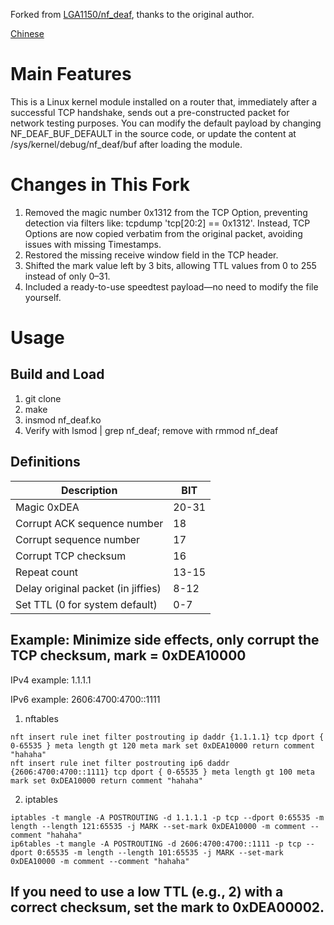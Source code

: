 Forked from [LGA1150/nf_deaf](https://github.com/LGA1150/nf_deaf), thanks to the original author.

[Chinese](./README.md)

# Main Features

This is a Linux kernel module installed on a router that, immediately after a successful TCP handshake, sends out a pre-constructed packet for network testing purposes. You can modify the default payload by changing NF_DEAF_BUF_DEFAULT in the source code, or update the content at /sys/kernel/debug/nf_deaf/buf after loading the module.


# Changes in This Fork

1. Removed the magic number 0x1312 from the TCP Option, preventing detection via filters like: tcpdump 'tcp\[20:2\] == 0x1312'. Instead, TCP Options are now copied verbatim from the original packet, avoiding issues with missing Timestamps.
2. Restored the missing receive window field in the TCP header.
3. Shifted the mark value left by 3 bits, allowing TTL values from 0 to 255 instead of only 0–31.
4. Included a ready-to-use speedtest payload—no need to modify the file yourself.

# Usage
## Build and Load
1. git clone
2. make
3. insmod nf_deaf.ko
4. Verify with lsmod | grep nf_deaf; remove with rmmod nf_deaf


## Definitions
|  Description   | BIT  |
|  ----  | ----  |
| Magic 0xDEA |20-31|
| Corrupt ACK sequence number |18|
| Corrupt sequence number |17|
| Corrupt TCP checksum |16|
| Repeat count |13-15|
| Delay original packet (in jiffies) |8-12|
| Set TTL (0 for system default) |0-7|

##  Example: Minimize side effects, only corrupt the TCP checksum, mark = 0xDEA10000

IPv4 example: 1.1.1.1

IPv6 example: 2606:4700:4700::1111

1. nftables
```
nft insert rule inet filter postrouting ip daddr {1.1.1.1} tcp dport { 0-65535 } meta length gt 120 meta mark set 0xDEA10000 return comment "hahaha"
nft insert rule inet filter postrouting ip6 daddr {2606:4700:4700::1111} tcp dport { 0-65535 } meta length gt 100 meta mark set 0xDEA10000 return comment "hahaha"
```
2. iptables
```
iptables -t mangle -A POSTROUTING -d 1.1.1.1 -p tcp --dport 0:65535 -m length --length 121:65535 -j MARK --set-mark 0xDEA10000 -m comment --comment "hahaha"
ip6tables -t mangle -A POSTROUTING -d 2606:4700:4700::1111 -p tcp --dport 0:65535 -m length --length 101:65535 -j MARK --set-mark 0xDEA10000 -m comment --comment "hahaha"
```


## If you need to use a low TTL (e.g., 2) with a correct checksum, set the mark to 0xDEA00002.








